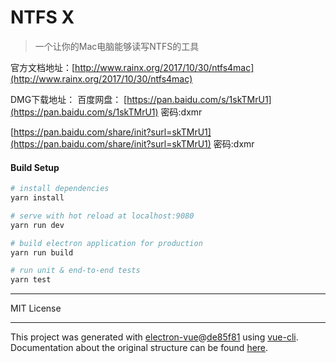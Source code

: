 # NTFS X

> 一个让你的Mac电脑能够读写NTFS的工具

官方文档地址：[http://www.rainx.org/2017/10/30/ntfs4mac](http://www.rainx.org/2017/10/30/ntfs4mac)

DMG下载地址：
百度网盘： [https://pan.baidu.com/s/1skTMrU1](https://pan.baidu.com/s/1skTMrU1) 密码:dxmr

[https://pan.baidu.com/share/init?surl=skTMrU1](https://pan.baidu.com/share/init?surl=skTMrU1) 密码:dxmr
#### Build Setup

``` bash
# install dependencies
yarn install

# serve with hot reload at localhost:9080
yarn run dev

# build electron application for production
yarn run build

# run unit & end-to-end tests
yarn test


```

---

MIT License

---

This project was generated with [electron-vue](https://github.com/SimulatedGREG/electron-vue)@[de85f81](https://github.com/SimulatedGREG/electron-vue/tree/de85f81890c01500113738bfe57bef136f9fbf52) using [vue-cli](https://github.com/vuejs/vue-cli). Documentation about the original structure can be found [here](https://simulatedgreg.gitbooks.io/electron-vue/content/index.html).

